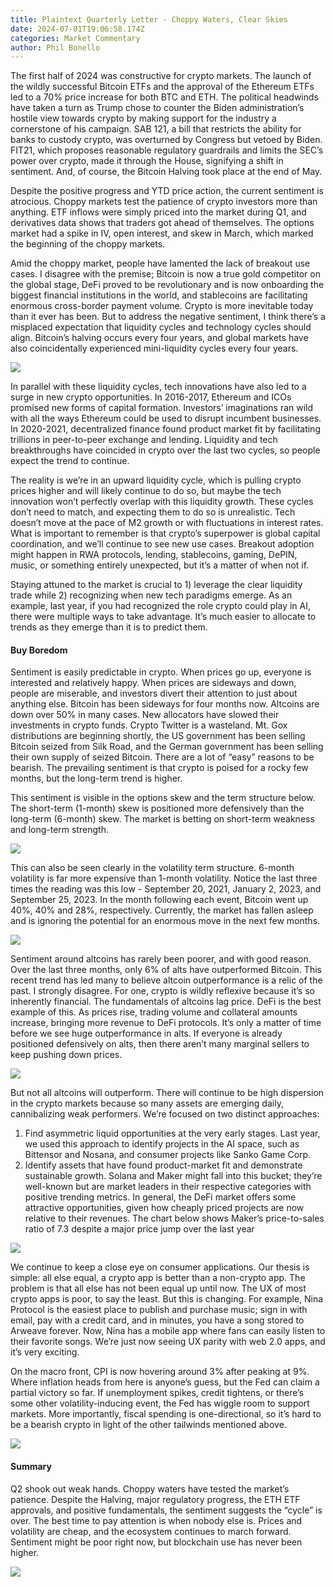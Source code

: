 ```yaml
---
title: Plaintext Quarterly Letter - Choppy Waters, Clear Skies
date: 2024-07-01T19:06:58.174Z
categories: Market Commentary
author: Phil Bonello
---
```

The first half of 2024 was constructive for crypto markets. The launch of the wildly successful Bitcoin ETFs and the approval of the Ethereum ETFs led to a 70% price increase for both BTC and ETH. The political headwinds have taken a turn as Trump chose to counter the Biden administration’s hostile view towards crypto by making support for the industry a cornerstone of his campaign. SAB 121, a bill that restricts the ability for banks to custody crypto, was overturned by Congress but vetoed by Biden. FIT21, which proposes reasonable regulatory guardrails and limits the SEC’s power over crypto, made it through the House, signifying a shift in sentiment. And, of course, the Bitcoin Halving took place at the end of May. 

Despite the positive progress and YTD price action, the current sentiment is atrocious. Choppy markets test the patience of crypto investors more than anything. ETF inflows were simply priced into the market during Q1, and derivatives data shows that traders got ahead of themselves. The options market had a spike in IV, open interest, and skew in March, which marked the beginning of the choppy markets. 

Amid the choppy market, people have lamented the lack of breakout use cases. I disagree with the premise; Bitcoin is now a true gold competitor on the global stage, DeFi proved to be revolutionary and is now onboarding the biggest financial institutions in the world, and stablecoins are facilitating enormous cross-border payment volume. Crypto is more inevitable today than it ever has been. But to address the negative sentiment, I think there’s a misplaced expectation that liquidity cycles and technology cycles should align. Bitcoin’s halving occurs every four years, and global markets have also coincidentally experienced mini-liquidity cycles every four years. 

![](https://lh7-us.googleusercontent.com/docsz/AD_4nXdS3OoRhe2M6I0T8oWIOvXW1XAyq3gyClpqMYL_xunv47jkr0L560g-24fDrLKRnkuwYa0qajTHtxl1rYCb8goVRhfIDyTLs3pyTXJUbkozLmw3DWOA41lU6gM0bcYXrrI-Zq1KoWkROQfe4gr-8okTdD2w?key=ZGkTN2OMO3khfvc1xkGLpQ)



In parallel with these liquidity cycles, tech innovations have also led to a surge in new crypto opportunities. In 2016-2017, Ethereum and ICOs promised new forms of capital formation. Investors’ imaginations ran wild with all the ways Ethereum could be used to disrupt incumbent businesses. In 2020-2021, decentralized finance found product market fit by facilitating trillions in peer-to-peer exchange and lending. Liquidity and tech breakthroughs have coincided in crypto over the last two cycles, so people expect the trend to continue.

The reality is we’re in an upward liquidity cycle, which is pulling crypto prices higher and will likely continue to do so, but maybe the tech innovation won’t perfectly overlap with this liquidity growth. These cycles don’t need to match, and expecting them to do so is unrealistic. Tech doesn’t move at the pace of M2 growth or with fluctuations in interest rates. What is important to remember is that crypto’s superpower is global capital coordination, and we’ll continue to see new use cases. Breakout adoption might happen in RWA protocols, lending, stablecoins, gaming, DePIN, music, or something entirely unexpected, but it’s a matter of when not if. 

Staying attuned to the market is crucial to 1) leverage the clear liquidity trade while 2) recognizing when new tech paradigms emerge. As an example, last year, if you had recognized the role crypto could play in AI, there were multiple ways to take advantage. It’s much easier to allocate to trends as they emerge than it is to predict them. 



#### B﻿uy Boredom 

Sentiment is easily predictable in crypto. When prices go up, everyone is interested and relatively happy. When prices are sideways and down, people are miserable, and investors divert their attention to just about anything else. Bitcoin has been sideways for four months now. Altcoins are down over 50% in many cases. New allocators have slowed their investments in crypto funds. Crypto Twitter is a wasteland. Mt. Gox distributions are beginning shortly, the US government has been selling Bitcoin seized from Silk Road, and the German government has been selling their own supply of seized Bitcoin. There are a lot of “easy” reasons to be bearish. The prevailing sentiment is that crypto is poised for a rocky few months, but the long-term trend is higher. 

This sentiment is visible in the options skew and the term structure below. The short-term (1-month) skew is positioned more defensively than the long-term (6-month) skew. The market is betting on short-term weakness and long-term strength.

![](https://lh7-us.googleusercontent.com/docsz/AD_4nXcM-Jkt58XuOY57A8aQsBBCHj7OBAH01ZHeyY3feQk6sTwy0Hpq3LUIbfmuVVffXOPAa9tFDkPaGHf65BxAhya4fyP7q9OVru0RPRgt-o-iXN3U8kRCgcE5PmYdD6G1Tz7crp0zVdWDjOCSVqgkSVy7pjzf?key=ZGkTN2OMO3khfvc1xkGLpQ)

This can also be seen clearly in the volatility term structure. 6-month volatility is far more expensive than 1-month volatility. Notice the last three times the reading was this low - September 20, 2021, January 2, 2023, and September 25, 2023. In the month following each event, Bitcoin went up 40%, 40% and 28%, respectively. Currently, the market has fallen asleep and is ignoring the potential for an enormous move in the next few months. 



![](https://lh7-us.googleusercontent.com/docsz/AD_4nXdprnxPJPP4SPCCMWAj6dXD_c1YiCZJ_4P1jw5WTYxN1vIg7RmOk7LXk80VCNsLjoCQ9yE-ZFsNlC0mQb2NYysq1EHrJvJ20VmdJCERb7GHH9F12DvnJx9g7d5QPiFErdi9Xbscd0T8RTBlxkNRdsO5-WED?key=ZGkTN2OMO3khfvc1xkGLpQ)



Sentiment around altcoins has rarely been poorer, and with good reason. Over the last three months, only 6% of alts have outperformed Bitcoin. This recent trend has led many to believe altcoin outperformance is a relic of the past. I strongly disagree. For one, crypto is wildly reflexive because it’s so inherently financial. The fundamentals of altcoins lag price. DeFi is the best example of this. As prices rise, trading volume and collateral amounts increase, bringing more revenue to DeFi protocols. It’s only a matter of time before we see huge outperformance in alts. If everyone is already positioned defensively on alts, then there aren’t many marginal sellers to keep pushing down prices. 

![](https://lh7-us.googleusercontent.com/docsz/AD_4nXccAnO8-Ed3J8dhU-I5l-1x9OLbPJ4a1iis2iyMM4WpmHRg8Ej7VCMv9hsSljCO1yIIRA8WqK00cEbCUDKa0MO2kz5dXtNwZZtcIURMRL-Qu6oR6QlWuj5y-8ctOVQl3zfgQIoqfBPdGK5Vxbmpl7WiT58A?key=ZGkTN2OMO3khfvc1xkGLpQ)



But not all altcoins will outperform. There will continue to be high dispersion in the crypto markets because so many assets are emerging daily, cannibalizing weak performers. We’re focused on two distinct approaches:

1. Find asymmetric liquid opportunities at the very early stages. Last year, we used this approach to identify projects in the AI space, such as Bittensor and Nosana, and consumer projects like Sanko Game Corp. 
2. Identify assets that have found product-market fit and demonstrate sustainable growth. Solana and Maker might fall into this bucket; they’re well-known but are market leaders in their respective categories with positive trending metrics. In general, the DeFi market offers some attractive opportunities, given how cheaply priced projects are now relative to their revenues. The chart below shows Maker’s price-to-sales ratio of 7.3 despite a major price jump over the last year



![](https://lh7-us.googleusercontent.com/docsz/AD_4nXdLz6pjDFDl0RB4zStOg7-b9B58v3kJO5g_zygxyUhZjUfgaIWZObikRxji1Zt9VcQtp3YGgQtmBCjTlwuuJlG7Y42YGYfeQjkgTqoneQy-eynAOQS1vXNijsnM36SHESZa5q-8x_ukZkTVMF4JxVzvMPgD?key=ZGkTN2OMO3khfvc1xkGLpQ)

We continue to keep a close eye on consumer applications. Our thesis is simple: all else equal, a crypto app is better than a non-crypto app. The problem is that all else has not been equal up until now. The UX of most crypto apps is poor, to say the least. But this is changing. For example, Nina Protocol is the easiest place to publish and purchase music; sign in with email, pay with a credit card, and in minutes, you have a song stored to Arweave forever. Now, Nina has a mobile app where fans can easily listen to their favorite songs. We’re just now seeing UX parity with web 2.0 apps, and it’s very exciting. 

On the macro front, CPI is now hovering around 3% after peaking at 9%. Where inflation heads from here is anyone’s guess, but the Fed can claim a partial victory so far. If unemployment spikes, credit tightens, or there’s some other volatility-inducing event, the Fed has wiggle room to support markets. More importantly, fiscal spending is one-directional, so it’s hard to be a bearish crypto in light of the other tailwinds mentioned above. 

![](https://lh7-us.googleusercontent.com/docsz/AD_4nXeCyWbaUtZuSd_37nP-h-Qcl587fMtaLpqYIhHl_naRL3Mpn5Tv-svu95om2a7ZcS755KXLeCuHL5Y5FkXrrYFvDMW0No7PliclmD7TS-3HlirKXZQYsyVNSnyXwclWl7r5HI30CG2IIsSpw4YMRM-1E8o?key=ZGkTN2OMO3khfvc1xkGLpQ)

#### Summary

Q2 shook out weak hands. Choppy waters have tested the market’s patience. Despite the Halving, major regulatory progress, the ETH ETF approvals, and positive fundamentals, the sentiment suggests the “cycle” is over. The best time to pay attention is when nobody else is. Prices and volatility are cheap, and the ecosystem continues to march forward. Sentiment might be poor right now, but blockchain use has never been higher. 

![](https://lh7-us.googleusercontent.com/docsz/AD_4nXelBo97FIB6QNmVpZyvs_Z7LQX24gU1qTg2tIAsmQynFjdy-tGMplWnVC5j3DQfou8TJuoNiJliOfmF8WxWPW7rSad6Y65sGcwjpNpuHA8sIcnv14ktPF3OX_iZU1WRg0OyDsonVBpMdPneD6mknLKS72bI?key=ZGkTN2OMO3khfvc1xkGLpQ)